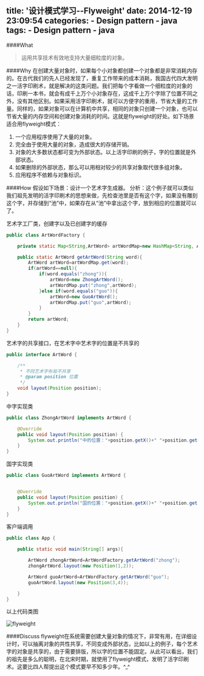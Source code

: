 title: '设计模式学习--Flyweight'
date: 2014-12-19 23:09:54
categories:
	- Design pattern
	- java
tags:
	- Design pattern
	- java
---
####What
> 运用共享技术有效地支持大量细粒度的对象。

####Why
在创建大量对象时，如果每个小对象都创建一个对象都是非常消耗内存的。在古代我们的先人已经发现了，重复工作带来的成本消耗，我国古代四大发明之一活字印刷术，就是解决的这类问题。我们把每个字看做一个细粒度的对象的话，印刷一本书，就会有成千上万个小对象存在，这成千上万个字除了位置不同之外，没有其他区别。如果采用活字印刷术，就可以方便字的重用，节省大量的工作量。同样的，如果对象可以在计算机中共享，相同的对象只创建一个对象，也可以节省大量的内存空间和创建对象消耗的时间。这就是flyweight的好处。如下场景适合用flyweight模式：
1. 一个应用程序使用了大量的对象。
2. 完全由于使用大量的对象，造成很大的存储开销。
3. 对象的大多数状态都可变为外部状态。以上活字印刷的例子，字的位置就是外部状态。
4. 如果删除的外部状态，那么可以用相对较少的共享对象取代很多组对象。
5. 应用程序不依赖与对象标识。<!--more-->

####How
假设如下场景：设计一个艺术字生成器。
分析：这个例子就可以类似我们祖先发明的活字印刷术的思想来做，先检查池里是否有这个字，如果没有雕刻这个字，并存储到“池”中，如果存在从“池”中拿出这个字，放到相应的位置就可以了。

艺术字工厂类，创建字以及已创建字的缓存
```java
public class ArtWordFactory {

    private static Map<String,ArtWord> artWordMap=new HashMap<String, ArtWord>();

    public static ArtWord getArtWord(String word){
        ArtWord artWord=artWordMap.get(word);
        if(artWord==null){
            if(word.equals("zhong")){
                artWord=new ZhongArtWord();
                artWordMap.put("zhong",artWord);
            }else if(word.equals("guo")){
                artWord=new GuoArtWord();
                artWordMap.put("guo",artWord);
            }
        }
        return artWord;
    }
}
```
艺术字的共享接口，在艺术字中艺术字的位置是不共享的
```java
public interface ArtWord {

    /**
     * 不同艺术字布局不共享
     * @param position 位置
     */
    void layout(Position position);
}
```
中字实现类
```java
public class ZhongArtWord implements ArtWord {

    @Override
    public void layout(Position position) {
        System.out.println("中的位置："+position.getX()+" "+position.getY());
    }
}

```
国字实现类
```java
public class GuoArtWord implements ArtWord {


    @Override
    public void layout(Position position) {
        System.out.println("国的位置："+position.getX()+" "+position.getY());
    }
}
```
客户端调用
```java
public class App {

    public static void main(String[] args){

        ArtWord zhongArtWord=ArtWordFactory.getArtWord("zhong");
        zhongArtWord.layout(new Position(1,2));

        ArtWord guoArtWord=ArtWordFactory.getArtWord("guo");
        guoArtWord.layout(new Position(3,4));

    }
}
```
以上代码类图

![flyweight](http://7i7jaz.com1.z0.glb.clouddn.com/flyweight.png)

####Discuss
flyweight在系统需要创建大量对象的情况下，非常有用，在详细设计时，可以抽离对象的共性共享，不同变成外部状态，比如以上的例子，每个艺术字的对象是共享的，由于需要排版，所以字的位置不能固定。从此可以看出，我们的祖先是多么的聪明，在北宋时期，就使用了flyweight模式，发明了活字印刷术。这要比四人帮提出这个模式要早不知多少年。^_^
